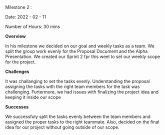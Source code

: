 Milestone 2 :

Date: 2022 - 02 - 11

Number of Hours: 30 mins 

**Overview**

In his milestone we decided on our goal and weekly tasks as a team. We split the group work evenly for the Proposal Document and the Alpha Presentation. 
We created our Sprint 2 fpr this weel to set our weekly scope for the project. 

**Challenges**

It was challanging to set the tasks evenly. Understanding the proposal assigning the tasks with the right team members for the task was challenging. Furtermore, we had issues with finalizing the project idea and keeping it inside our scope

**Successes**

We successfuly split the tasks evenly between the team members and assigned the proper tasks to the right teammate. Also, decided on the final idea for our project without going outside of our scope.

